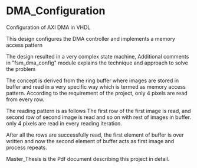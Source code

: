 # DMA_Configuration



Configuration of AXI DMA in VHDL 


This design configures the DMA controller and implements a memory access pattern


The design resulted in a very complex state machine, Additional comments in "fsm_dma_config" module explains the technique and approach to solve the problem


The concept is derived from the ring buffer where images are stored in buffer and read in a very specific way which is termed as memory access pattern. 
According to the requirement of the project, only 4 pixels are read from every row.

The reading pattern is as follows
The first row of the first image is read, and second row of second image is read and so on with rest of images in buffer.
only 4 pixels are read in every reading iteration.



After all the rows are successfully read, the first element of buffer is over written and now the second element of buffer acts as first image and process repeats.



Master_Thesis is the Pdf document describing this project in detail.
